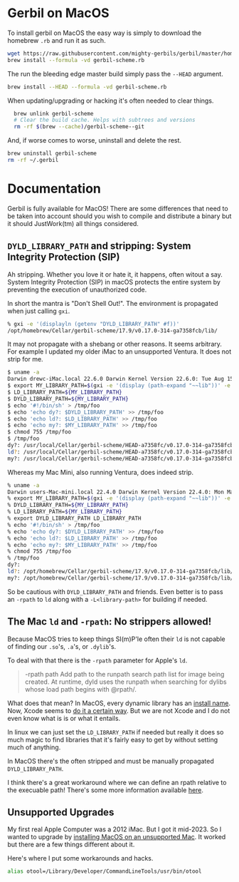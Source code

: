 # Gerbil on MacOS

To install gerbil on MacOS the easy way is simply to download the homebrew `.rb` and run it as such.

```sh
wget https://raw.githubusercontent.com/mighty-gerbils/gerbil/master/homebrew/gerbil-scheme.rb
brew install --formula -vd gerbil-scheme.rb
```

The run the bleeding edge master build simply pass the `--HEAD` argument.

```sh
brew install --HEAD --formula -vd gerbil-scheme.rb
```

When updating/upgrading or hacking it's often needed to clear things.

```sh
  brew unlink gerbil-scheme
  # Clear the build cache. Helps with subtrees and versions
  rm -rf $(brew --cache)/gerbil-scheme--git
```

And, if worse comes to worse, uninstall and delete the rest.

```sh
brew uninstall gerbil-scheme
rm -rf ~/.gerbil
```


# Documentation

<!---
  The markdown file "macos.md" is weaved (AKA generated) from the homebrew/README.org file.
 -->

Gerbil is fully available for MacOS! There are some differences that need to be taken into account should you wish to compile and distribute a binary but it should JustWork(tm) all things considered.


## `DYLD_LIBRARY_PATH` and stripping: System Integrity Protection (SIP)

Ah stripping. Whether you love it or hate it, it happens, often witout a say. System Integrity Protection (SIP) in macOS protects the entire system by preventing the execution of unauthorized code.

In short the mantra is "Don't Shell Out!". The environment is propagated when just calling `gxi`.

```sh
% gxi -e '(displayln (getenv "DYLD_LIBRARY_PATH" #f))'
/opt/homebrew/Cellar/gerbil-scheme/17.9/v0.17.0-314-ga7358fcb/lib/
```

It may not propagate with a shebang or other reasons. It seems arbitrary. For example I updated my older iMac to an unsupported Ventura. It does not strip for me.

```sh
$ uname -a
Darwin drewc-iMac.local 22.6.0 Darwin Kernel Version 22.6.0: Tue Aug 15 20:13:24 PDT 2023; root:xnu-8796.141.3.700.5~2/RELEASE_X86_64 x86_64
$ export MY_LIBRARY_PATH=$(gxi -e '(display (path-expand "~~lib"))' -e '(flush-output-port)')
$ LD_LIBRARY_PATH=${MY_LIBRARY_PATH}
$ DYLD_LIBRARY_PATH=${MY_LIBRARY_PATH}
$ echo '#!/bin/sh' > /tmp/foo
$ echo 'echo dy?: $DYLD_LIBRARY_PATH' >> /tmp/foo
$ echo 'echo ld?: $LD_LIBRARY_PATH' >> /tmp/foo
$ echo 'echo my?: $MY_LIBRARY_PATH' >> /tmp/foo
$ chmod 755 /tmp/foo
$ /tmp/foo
dy?: /usr/local/Cellar/gerbil-scheme/HEAD-a7358fc/v0.17.0-314-ga7358fcb/lib/
ld?: /usr/local/Cellar/gerbil-scheme/HEAD-a7358fc/v0.17.0-314-ga7358fcb/lib/
my?: /usr/local/Cellar/gerbil-scheme/HEAD-a7358fc/v0.17.0-314-ga7358fcb/lib/
```

Whereas my Mac Mini, also running Ventura, does indeed strip.

```sh
% uname -a
Darwin users-Mac-mini.local 22.4.0 Darwin Kernel Version 22.4.0: Mon Mar  6 21:00:41 PST 2023; root:xnu-8796.101.5~3/RELEASE_ARM64_T8103 arm64
% export MY_LIBRARY_PATH=$(gxi -e '(display (path-expand "~~lib"))' -e '(flush-output-port)')
% DYLD_LIBRARY_PATH=${MY_LIBRARY_PATH}
% LD_LIBRARY_PATH=${MY_LIBRARY_PATH}
% export DYLD_LIBRARY_PATH LD_LIBRARY_PATH
% echo '#!/bin/sh' > /tmp/foo
% echo 'echo dy?: $DYLD_LIBRARY_PATH' >> /tmp/foo
% echo 'echo ld?: $LD_LIBRARY_PATH' >> /tmp/foo
% echo 'echo my?: $MY_LIBRARY_PATH' >> /tmp/foo
% chmod 755 /tmp/foo
% /tmp/foo
dy?:
ld?: /opt/homebrew/Cellar/gerbil-scheme/17.9/v0.17.0-314-ga7358fcb/lib/
my?: /opt/homebrew/Cellar/gerbil-scheme/17.9/v0.17.0-314-ga7358fcb/lib/
```

So be cautious with `DYLD_LIBRARY_PATH` and friends. Even better is to pass an `-rpath` to `ld` along with a `-L<library-path>` for building if needed.


## The Mac `ld` and `-rpath`: No strippers allowed!

Because MacOS tries to keep things SI(m)P'le often their `ld` is not capable of finding our `.so`'s, `.a`'s, or `.dylib`'s.

To deal with that there is the `-rpath` parameter for Apple's `ld`.

> -rpath path Add path to the runpath search path list for image being created. At runtime, dyld uses the runpath when searching for dylibs whose load path begins with @rpath/.

What does that mean? In MacOS, every dynamic library has an [install name](https://developer.apple.com/forums/thread/736719). Now, Xcode seems to [do it a certain way](https://developer.apple.com/forums/thread/736728). But we are not Xcode and I do not even know what is is or what it entails.

In linux we can just set the `LD_LIBRARY_PATH` if needed but really it does so much magic to find libraries that it's fairly easy to get by without setting much of anything.

In MacOS there's the often stripped and must be manually propagated `DYLD_LIBRARY_PATH`.

I think there's a great workaround where we can define an rpath relative to the execuable path! There's some more information available [here](https://www.fullstaq.com/knowledge-hub/blogs/an-alternative-to-macos-dyld-library-path).


## Unsupported Upgrades

My first real Apple Computer was a 2012 iMac. But I got it mid-2023. So I wanted to upgrade by [installing MacOS on an unsupported Mac](https://www.macworld.com/article/672461/how-to-install-macos-on-unsupported-mac.html). It worked but there are a few things different about it.

Here's where I put some workarounds and hacks.

```sh
alias otool=/Library/Developer/CommandLineTools/usr/bin/otool
```
